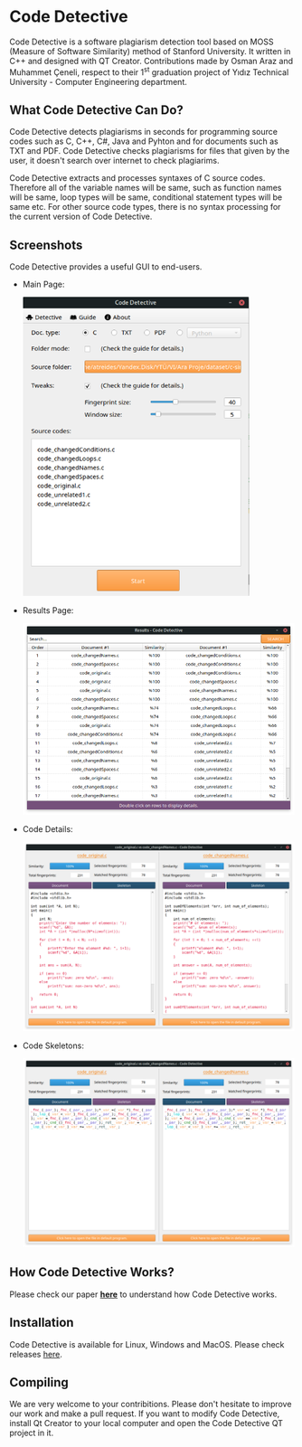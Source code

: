 # Code Detective
Code Detective is a software plagiarism detection tool based on MOSS (Measure of Software Similarity) method of Stanford University. It written in C++ and designed with QT Creator. Contributions made by Osman Araz and Muhammet Çeneli, respect to their 1<sup>st</sup> graduation project of Yıdız Technical University - Computer Engineering department.

## What Code Detective Can Do?
Code Detective detects plagiarisms in seconds for programming source codes such as C, C++, C#, Java and Pyhton and for documents such as TXT and PDF. Code Detective checks plagiarisms for files that given by the user, it doesn't search over internet to check plagiarims.

Code Detective extracts and processes syntaxes of C source codes. Therefore all of the variable names will be same, such as function names will be same, loop types will be same, conditional statement types will be same etc. For other source code types, there is no syntax processing for the current version of Code Detective.

## Screenshots
Code Detective provides a useful GUI to end-users.

- Main Page:

  <img src="Screenshots/main.png" width="400px">

- Results Page: 

  <img src="Screenshots/results.png" width="800px">
  
- Code Details: 

  <img src="Screenshots/details.png" width="800px">

- Code Skeletons: 

  <img src="Screenshots/skeleton.png" width="800px">

## How Code Detective Works?
Please check our paper **[here](Paper.pdf)** to understand how Code Detective works.

## Installation
Code Detective is available for Linux, Windows and MacOS. Please check releases [here](https://github.com/arazosman/Code-Detective/releases).

## Compiling
We are very welcome to your contribitions. Please don't hesitate to improve our work and make a pull request. If you want to modify Code Detective, install Qt Creator to your local computer and open the Code Detective QT project in it.
